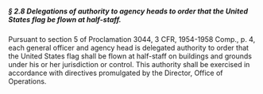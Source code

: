 ##### § 2.8 Delegations of authority to agency heads to order that the United States flag be flown at half-staff. #####

Pursuant to section 5 of Proclamation 3044, 3 CFR, 1954-1958 Comp., p. 4, each general officer and agency head is delegated authority to order that the United States flag shall be flown at half-staff on buildings and grounds under his or her jurisdiction or control. This authority shall be exercised in accordance with directives promulgated by the Director, Office of Operations.